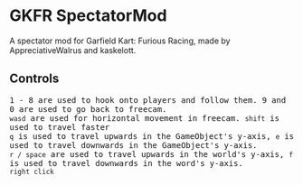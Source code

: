 # GKFR SpectatorMod
A spectator mod for Garfield Kart: Furious Racing, made by AppreciativeWalrus and kaskelott.

## Controls
<kbd>1<kbd> - <kbd>8<kbd> are used to hook onto players and follow them. <kbd>9<kbd> and <kbd>0<kbd> are used to go back to freecam. <br />
`wasd` are used for horizontal movement in freecam. `shift` is used to travel faster <br />
`q` is used to travel upwards in the GameObject's y-axis, `e` is used to travel downwards in the GameObject's y-axis. <br />
`r / space` are used to travel upwards in the world's y-axis, `f` is used to travel downwards in the word's y-axis. <br />
`right click`
